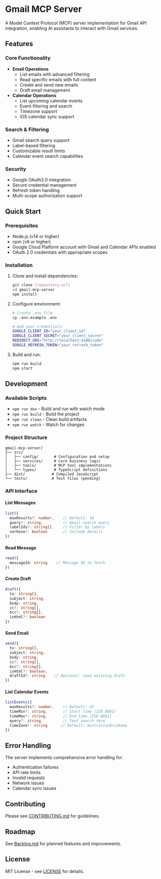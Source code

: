 # Gmail MCP Server

A Model Context Protocol (MCP) server implementation for Gmail API integration, enabling AI assistants to interact with Gmail services.

## Features

### Core Functionality
- **Email Operations**
  - List emails with advanced filtering
  - Read specific emails with full content
  - Create and send new emails
  - Draft email management
- **Calendar Operations**
  - List upcoming calendar events
  - Event filtering and search
  - Timezone support
  - iOS calendar sync support
  
### Search & Filtering
- Gmail search query support
- Label-based filtering
- Customizable result limits
- Calendar event search capabilities

### Security
- Google OAuth2.0 integration
- Secure credential management
- Refresh token handling
- Multi-scope authorization support

## Quick Start

### Prerequisites
- Node.js (v14 or higher)
- npm (v6 or higher)
- Google Cloud Platform account with Gmail and Calendar APIs enabled
- OAuth 2.0 credentials with appropriate scopes

### Installation

1. Clone and install dependencies:
   ```bash
   git clone [repository-url]
   cd gmail-mcp-server
   npm install
   ```

2. Configure environment:
   ```bash
   # Create .env file
   cp .env.example .env
   
   # Add your credentials:
   GOOGLE_CLIENT_ID="your_client_id"
   GOOGLE_CLIENT_SECRET="your_client_secret"
   REDIRECT_URI="http://localhost:4100/code"
   GOOGLE_REFRESH_TOKEN="your_refresh_token"
   ```

3. Build and run:
   ```bash
   npm run build
   npm start
   ```

## Development

### Available Scripts
- `npm run dev` - Build and run with watch mode
- `npm run build` - Build the project
- `npm run clean` - Clean build artifacts
- `npm run watch` - Watch for changes

### Project Structure
```
gmail-mcp-server/
├── src/
│   ├── config/       # Configuration and setup
│   ├── services/     # Core business logic
│   ├── tools/        # MCP tool implementations
│   └── types/        # TypeScript definitions
├── dist/            # Compiled JavaScript
└── tests/           # Test files (pending)
```

### API Interface

#### List Messages
```typescript
list({
  maxResults?: number,    // Default: 10
  query?: string,         // Gmail search query
  labelIds?: string[],    // Filter by labels
  verbose?: boolean       // Include details
})
```

#### Read Message
```typescript
read({
  messageId: string    // Message ID to fetch
})
```

#### Create Draft
```typescript
draft({
  to: string[],
  subject: string,
  body: string,
  cc?: string[],
  bcc?: string[],
  isHtml?: boolean
})
```

#### Send Email
```typescript
send({
  to: string[],
  subject: string,
  body: string,
  cc?: string[],
  bcc?: string[],
  isHtml?: boolean,
  draftId?: string    // Optional: send existing draft
})
```

#### List Calendar Events
```typescript
listEvents({
  maxResults?: number,    // Default: 25
  timeMin?: string,       // Start time (ISO 8601)
  timeMax?: string,       // End time (ISO 8601)
  query?: string,         // Text search term
  timeZone?: string      // Default: Australia/Brisbane
})
```

## Error Handling
The server implements comprehensive error handling for:
- Authentication failures
- API rate limits
- Invalid requests
- Network issues
- Calendar sync issues

## Contributing
Please see [CONTRIBUTING.md](CONTRIBUTING.md) for guidelines.

## Roadmap
See [Backlog.md](Backlog.md) for planned features and improvements.

## License
MIT License - see [LICENSE](LICENSE) for details.